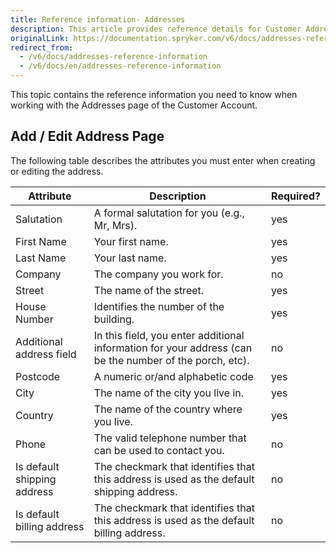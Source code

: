 ```yaml
---
title: Reference information- Addresses
description: This article provides reference details for Customer Addresses in the Spryker shop.
originalLink: https://documentation.spryker.com/v6/docs/addresses-reference-information
redirect_from:
  - /v6/docs/addresses-reference-information
  - /v6/docs/en/addresses-reference-information
---
```


This topic contains the reference information you need to know when working with the Addresses page of the Customer Account.


## Add / Edit Address Page
The following table describes the attributes you must enter when creating or editing the address.

| Attribute | Description | Required? |
| --- | --- | --- |
| Salutation | A formal salutation for you (e.g., Mr, Mrs). | yes |
| First Name | Your first name. | yes |
| Last Name | Your last name. | yes |
| Company  | The company you work for. | no |
| Street | The name of the street. | yes |
| House Number | Identifies the number of the building. | yes |
| Additional address field | In this field, you enter additional information for your address (can be the number of the porch, etc). | no |
| Postcode | A numeric or/and alphabetic code | yes |
| City | The name of the city you live in. | yes |
| Country | The name of the country where you live. | yes |
| Phone | The valid telephone number that can be used to contact you. | no |
| Is default shipping address | The checkmark that identifies that this address is used as the default shipping address. | no |
| Is default billing address | The checkmark that identifies that this address is used as the default billing address. | no |
